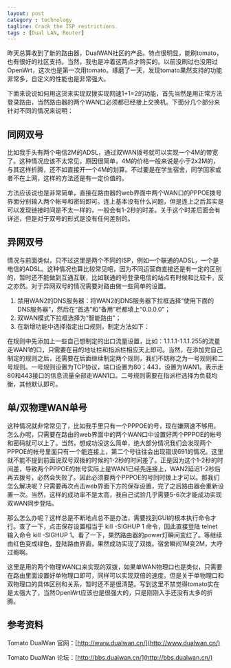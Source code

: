 ```yaml
---
layout: post
category : technology
tagline: Crack the ISP restrictions.
tags : [Dual LAN, Router]
---
```


昨天总算收到了新的路由器，DualWAN社区的产品。特点很明显，能刷tomato，也有很好的社区支持。当然，我也是冲着这两点才购买的。以前没刷过也没用过OpenWrt，这次也是第一次用tomato。琢磨了一天，发现tomato果然支持的功能非常多，自定义的性能也是非常强大。

下面来说说如何用这货来实现双拨实现网速1+1=2的功能，首先当然是用正常方法登录路由，当然路由器的两个WAN口必须都已经接上交换机。下面分几个部分来针对不同的情况来说明：

## 同网双号
比如我手头有两个电信2M的ADSL，通过双WAN拨号就可以实现一个4M的带宽了。这种情况应该不太常见，原因很简单，4M的价格一般来说是小于2x2M的，与其这样折腾，还不如直接开一个4M的划算。不过要是在学生宿舍，同学回家或者不在上网，这样的方法还是有一定价值的。

方法应该说也是非常简单，直接在路由器的web界面中两个WAN口的PPPOE拨号界面分别输入两个帐号和密码即可。连上基本没有什么问题，但是连上之后其实是可以发现链接时间是不太一样的，一般会有1-2秒的时差。关于这个时差后面会有详述，但是对于双号的形式是没有任何差别的。

## 异网双号
情况与前面类似，只不过这里是两个不同的ISP，例如一个联通的ADSL，一个是电信的ADSL。这种情况也算比较常见吧，因为不同运营商直接还是有一定的区别的，暂时还不能做到互通互联，比如联通的号登录电信的站点有时候和比较卡，反之亦然。对于异网双号的情况需要对路由做一些简单的设置。

1. 禁用WAN2的DNS服务器：将WAN2的DNS服务器下拉框选择“使用下面的DNS服务器”，然后在“首选”和“备用”栏都填上“0.0.0.0”；
2. 双WAN模式下拉框选择为“智能路由”；
3. 在新增功能中选择指定出口规则，制定方法如下：

在规则中先添加上一些自己想制定的出口流量设置，比如：1.1.1.1-1.1.1.255的流量走WAN1的口，只需要在目的地址栏和指派栏相应天上即可。当然，在添加完自己制定的规则之后，还需要在后面继续制定两个规则，我们不妨称之为一号规则和二号规则。一号规则设置为TCP协议，端口设置为80；443，设置为WAN1。表示走80和443接口的信息流量全部走WAN1口。二号规则需要在指派栏选择为负载均衡，其他默认即可。

## 单/双物理WAN单号
这种情况就非常常见了，比如我手里只有一个PPPOE的号，现在嫌网速不够用。怎么办呢，只需要在路由的web界面中的两个WAN口中设置好两个PPPOE的帐号和密码就可以上了。当然，想成功没这么简单，绝大部分情况我们会发现两个PPPOE的帐号里面只有一个能连接上，第二个号往往会出现错误691的情况。这里就不能不提到前面说双号双拨的时候的1-2秒的时间差了。正是因为这个1-2秒的时间差，导致两个PPPOE的帐号实际上是WAN1已经先连接上，WAN2延迟1-2秒后再去拨号，必然会失败了。因此必须要两个PPPOE的号同时拨上才可以。那我们怎么解决呢？只需要再次点击web界面下方的保存设置，完了之后路由器会重新设置一次。当然，这样的成功率不是太高，我自己试验几乎需要5-6次才能成功实现双WAN同步登陆。

那么怎么办呢？这样总是不断地点总不是办法，需要找到GUI的根本执行命令才行。查了一下，点击保存设置相当于 kill -SIGHUP 1 命令，因此直接登陆 telnet 输入命令 kill -SIGHUP 1。看了一下，果然路由器的power灯瞬间变红了。等继续由红色变成绿色，登陆路由界面，果然成功实现了双拨。宿舍瞬间1M变2M，大呼过瘾啊。

这里是用的两个物理WAN口来实现的双拨，如果单WAN物理口也是类似，只需要在路由里面设置好单物理口即可，同样可以实现双倍的速度。但是关于单物理口和双物理口的具体区别和关系，暂时还不是很清楚。写到这里不禁觉得tomato实在是太强大了，当然OpenWrt应该也是很强大的，只是刚刚入手还没有太多的折腾。

## 参考资料
Tomato DualWan 官网：[http://www.dualwan.cn/](http://www.dualwan.cn/)

Tomato DualWan 论坛：[http://bbs.dualwan.cn/](http://bbs.dualwan.cn/)

